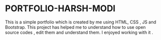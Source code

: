 # PORTFOLIO-HARSH-MODI
This is a  simple portfolio which is created by me using HTML, CSS , JS and Bootstrap. This project has helped me to understand how to use open source codes , edit them and understand them. I enjoyed working with it .

